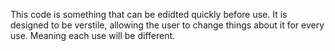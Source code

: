 This code is something that can be edidted quickly before use. 
It is designed to be verstile, allowing the user to change things about it for every use. Meaning each use will be different.

